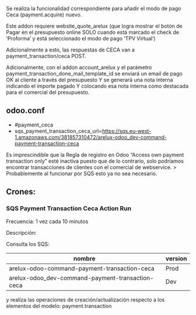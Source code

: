 Se realiza la funcionalidad correspondiente para añadir el modo de pago Ceca (payment.acquire) nuevo.

Este addon requiere website_quote_arelux  (que logra mostrar el botón de Pagar en el presupuesto online SOLO cuando está marcado el check de ‘Proforma’ y está seleccionado el modo de pago ‘TPV Virtual’)

Adicionalmente a esto, las respuestas de CECA van a payment_transaction/ceca POST.

Adicionalmente, con el addon account_arelux  y el parámetro payment_transaction_done_mail_template_id se enviará un email de pago OK al cliente a través del presupuesto Y se generará una nota interna indicando el importe pagado Y colocando esa nota interna como destacada para el comercial del presupuesto.

 
## odoo.conf
- #payment_ceca
- sqs_payment_transaction_ceca_url=https://sqs.eu-west-1.amazonaws.com/381857310472/arelux-odoo_dev-command-payment-transaction-ceca

Es imprescindible que la Regla de registro en Odoo “Access own payment transaction only” esté inactiva puesto que de lo contrario, solo podríamos encontrar transacciones de clientes con el comercial de webservice. > Probablemente al funcionar por SQS esto ya no sea necesario.

## Crones:

### SQS Payment Transaction Ceca Action Run 

Frecuencia: 1 vez cada 10 minutos

Descripción: 

Consulta los SQS:

nombre | version
--- | ---
arelux-odoo-command-payment-transaction-ceca | Prod
arelux-odoo_dev-command-payment-transaction-ceca | Dev

y realiza las operaciones de creación/actualización respecto a los elementos del modelo: payment.transaction
